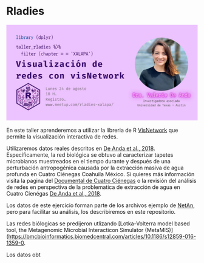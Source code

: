 # Rladies

![Rladies](./rladiespic.jpg)


En este taller aprenderemos a utilizar la libreria de R [VisNetwork](https://datastorm-open.github.io/visNetwork/) que permite la visualización interactiva de redes. 

Utilizaremos datos reales descritos en [De Anda et al., 2018](https://www.frontiersin.org/article/10.3389/fmicb.2018.02606/full). Específicamente, la red biológica se obtuvo al caracterizar tapetes microbianos muestreados en el tiempo durante y después de una perturbación antropogénica causada por la extracción masiva de agua profunda en Cuatro Ciénegas Coahuila México.  Si quieres más información visita la pagina del [Documental de Cuatro Ciénegas](https://documentalcuatrocienegas.com/) o la revisión del análisis de redes en perspectiva de la problematica de extracción de agua en Cuatro Cienégas [De Anda et al., 2018](https://link.springer.com/chapter/10.1007/978-3-319-95855-2_7). 

Los datos de este ejercicio forman parte de los archivos ejemplo de [NetAn](https://github.com/valdeanda/NetAn), pero para facilitar su análisis, los describiremos en este repositorio. 

Las redes biólogicas se predijeron utlizando [Lotka-Volterra model based tool, the Metagenomic Microbial Interacticon Simulator (MetaMIS)](https://bmcbioinformatics.biomedcentral.com/articles/10.1186/s12859-016-1359-0. 

Los datos obt








